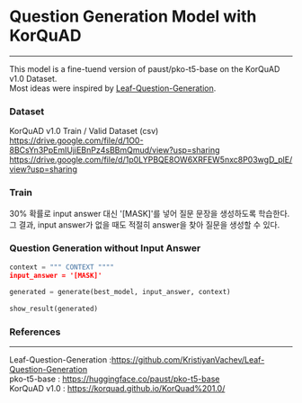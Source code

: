 # Question Generation Model with KorQuAD
___

This model is a fine-tuend version of paust/pko-t5-base on the KorQuAD v1.0 Dataset.  
Most ideas were inspired by [Leaf-Question-Generation](https://github.com/KristiyanVachev/Leaf-Question-Generation).

### Dataset
KorQuAD v1.0 Train / Valid Dataset (csv)  
https://drive.google.com/file/d/1O0-8BCsYn3PpEmIUjiEBnPz4sBBmQmud/view?usp=sharing  
https://drive.google.com/file/d/1p0LYPBQE8OW6XRFEW5nxc8P03wgD_plE/view?usp=sharing

### Train

30% 확률로 input answer 대신 '[MASK]'를 넣어 질문 문장을 생성하도록 학습한다.  
그 결과, input answer가 없을 때도 적절히 answer을 찾아 질문을 생성할 수 있다.

### Question Generation without Input Answer

```python
context = """ CONTEXT """"
input_answer = '[MASK]'
        
generated = generate(best_model, input_answer, context)
        
show_result(generated)
```

### References
____
Leaf-Question-Generation :https://github.com/KristiyanVachev/Leaf-Question-Generation  
pko-t5-base : https://huggingface.co/paust/pko-t5-base  
KorQuAD v1.0 : https://korquad.github.io/KorQuad%201.0/

